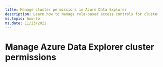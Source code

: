 ```yaml
---
title: Manage cluster permissions in Azure Data Explorer
description: Learn how to manage role-based access controls for clusters in Azure Data Explorer.
ms.topic: how-to
ms.date: 11/23/2022
---
```


# Manage Azure Data Explorer cluster permissions
